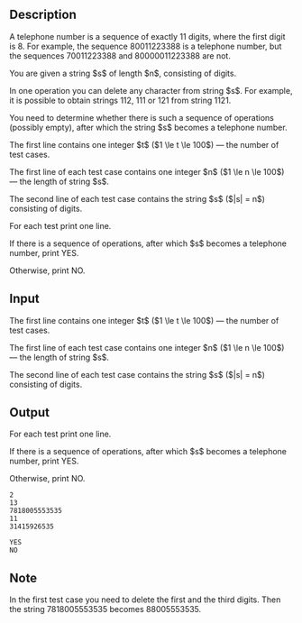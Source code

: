 ## Description

<div><p>A telephone number is a sequence of exactly <span class="tex-font-style-tt">11</span> digits, where the first digit is <span class="tex-font-style-tt">8</span>. For example, the sequence <span class="tex-font-style-tt">80011223388</span> is a telephone number, but the sequences <span class="tex-font-style-tt">70011223388</span> and <span class="tex-font-style-tt">80000011223388</span> are not.</p><p>You are given a string $s$ of length $n$, consisting of digits.</p><p>In one operation you can delete any character from string $s$. For example, it is possible to obtain strings <span class="tex-font-style-tt">112</span>, <span class="tex-font-style-tt">111</span> or <span class="tex-font-style-tt">121</span> from string <span class="tex-font-style-tt">1121</span>.</p><p>You need to determine whether there is such a sequence of operations (possibly empty), after which the string $s$ becomes a telephone number.</p></div><div class="input-specification"><p>The first line contains one integer $t$ ($1 \le t \le 100$) — the number of test cases.</p><p>The first line of each test case contains one integer $n$ ($1 \le n \le 100$) — the length of string $s$.</p><p>The second line of each test case contains the string $s$ ($|s| = n$) consisting of digits.</p></div><div class="output-specification"><p>For each test print one line.</p><p>If there is a sequence of operations, after which $s$ becomes a telephone number, print <span class="tex-font-style-tt">YES</span>.</p><p>Otherwise, print <span class="tex-font-style-tt">NO</span>.</p></div>

## Input

<p>The first line contains one integer $t$ ($1 \le t \le 100$) — the number of test cases.</p><p>The first line of each test case contains one integer $n$ ($1 \le n \le 100$) — the length of string $s$.</p><p>The second line of each test case contains the string $s$ ($|s| = n$) consisting of digits.</p>

## Output

<p>For each test print one line.</p><p>If there is a sequence of operations, after which $s$ becomes a telephone number, print <span class="tex-font-style-tt">YES</span>.</p><p>Otherwise, print <span class="tex-font-style-tt">NO</span>.</p>





```input1
2
13
7818005553535
11
31415926535
```




```output1
YES
NO
```



## Note

<p>In the first test case you need to delete the first and the third digits. Then the string <span class="tex-font-style-tt">7818005553535</span> becomes <span class="tex-font-style-tt">88005553535</span>.</p>
